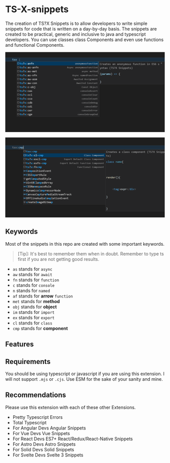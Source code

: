 # TS-X-snippets 

The creation of TS?X Snippets is to allow developers to write simple snippets for code that is written on a day-by-day basis.
The snippets are created to be practical, generic and inclusive to java and typescript developers. You can use classes class Components and even use functions and functional Components.

![All Snippets](images/all-tsx-snippets.gif)


![Component Snippets](images/component-snippets.gif)

## Keywords 

Most of the snippets in this repo are created with some important keywords.

> [Tip]: It's best to remember them when in doubt. Remember to type ts first if you are not getting good results.  

- `as` stands for `async` 
- `aw` stands for `await`
- `fn` stands for `function` 
- `c` stands for `console`
- `n` stands for `named`
- `af` stands for **arrow** `function`
- `met` stands for **method**
- `obj` stands for **object**
- `im` stands for `import`
- `ex` stands for `export`
- `cl` stands for `class`
- `cmp` stands for **component**

## Features




<!-- 
> Tip: Many popular extensions utilize animations. This is an exclellent way to show off your extension! We recommend short, focused animations that are easy to follow. -->

## Requirements

You should be using typescript or javascript if you are using this extension. I will not support `.mjs` or `.cjs`. Use ESM for the sake of your sanity and mine. 

## Recommendations

Please use this extension with each of these other Extensions.

- Pretty Typescript Errors
- Total Typescript
- For Angular Devs Angular Snippets
- For Vue Devs Vue Snippets
- For React Devs ES7+ React/Redux/React-Native  Snippets
- For Astro Devs Astro Snippets
- For Solid Devs Solid Snippets
- For Svelte Devs Svelte 3 Snippets

<!-- ## Known Issues

Calling out known issues can help limit users opening duplicate issues against your extension. -->




<!-- ## Working with Markdown

You can author your README using Visual Studio Code. Here are some useful editor keyboard shortcuts:

* Split the editor (`Cmd+\` on macOS or `Ctrl+\` on Windows and Linux).
* Toggle preview (`Shift+Cmd+V` on macOS or `Shift+Ctrl+V` on Windows and Linux).
* Press `Ctrl+Space` (Windows, Linux, macOS) to see a list of Markdown snippets.

## For more information

* [Visual Studio Code's Markdown Support](http://code.visualstudio.com/docs/languages/markdown)
* [Markdown Syntax Reference](https://help.github.com/articles/markdown-basics/)

**Enjoy!** -->
